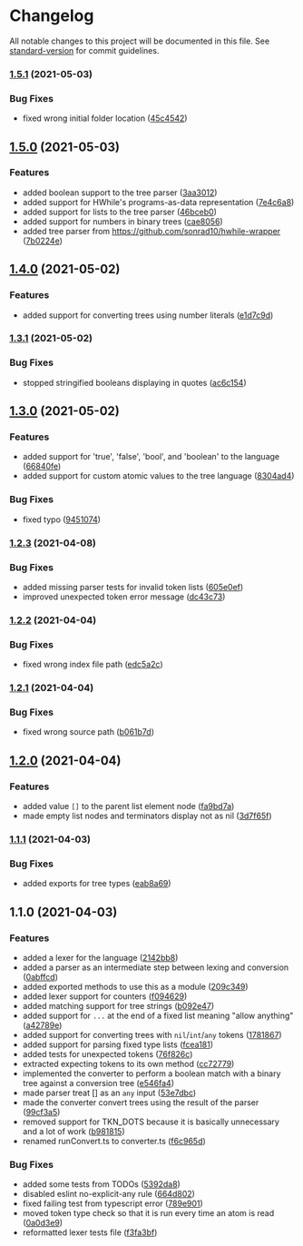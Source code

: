 # Changelog

All notable changes to this project will be documented in this file. See [standard-version](https://github.com/conventional-changelog/standard-version) for commit guidelines.

### [1.5.1](https://github.com/sonrad10/whide-treeLang/compare/v1.5.0...v1.5.1) (2021-05-03)


### Bug Fixes

* fixed wrong initial folder location ([45c4542](https://github.com/sonrad10/whide-treeLang/commit/45c45422e162e7b5c20f17a271aba6fb21205f9e))

## [1.5.0](https://github.com/sonrad10/whide-treeLang/compare/v1.4.0...v1.5.0) (2021-05-03)


### Features

* added boolean support to the tree parser ([3aa3012](https://github.com/sonrad10/whide-treeLang/commit/3aa3012adcbe688c1600c161fad969e041308d02))
* added support for HWhile's programs-as-data representation ([7e4c6a8](https://github.com/sonrad10/whide-treeLang/commit/7e4c6a8e513f4b59118596e16c5bd170006b9594))
* added support for lists to the tree parser ([46bceb0](https://github.com/sonrad10/whide-treeLang/commit/46bceb017a88910ad580566b79691535ab2660cf))
* added support for numbers in binary trees ([cae8056](https://github.com/sonrad10/whide-treeLang/commit/cae80567a588fdfba097d0d0a15c1213092101a0))
* added tree parser from https://github.com/sonrad10/hwhile-wrapper ([7b0224e](https://github.com/sonrad10/whide-treeLang/commit/7b0224e6d509e4cc1c2bdb13377d19594859673e))

## [1.4.0](https://github.com/sonrad10/whide-treeLang/compare/v1.3.1...v1.4.0) (2021-05-02)


### Features

* added support for converting trees using number literals ([e1d7c9d](https://github.com/sonrad10/whide-treeLang/commit/e1d7c9d5f1fcdb446808ab35d08893bef9aaf28e))

### [1.3.1](https://github.com/sonrad10/whide-treeLang/compare/v1.3.0...v1.3.1) (2021-05-02)


### Bug Fixes

* stopped stringified booleans displaying in quotes ([ac6c154](https://github.com/sonrad10/whide-treeLang/commit/ac6c15475791387ef2da5eeda41de7c772bf175f))

## [1.3.0](https://github.com/sonrad10/whide-treeLang/compare/v1.2.3...v1.3.0) (2021-05-02)


### Features

* added support for 'true', 'false', 'bool', and 'boolean' to the language ([66840fe](https://github.com/sonrad10/whide-treeLang/commit/66840fe7a733d5d4f6695340013ffe1ba595cea3))
* added support for custom atomic values to the tree language ([8304ad4](https://github.com/sonrad10/whide-treeLang/commit/8304ad42fede2ca22007e42b10f6f35e20f5ed8b))


### Bug Fixes

* fixed typo ([9451074](https://github.com/sonrad10/whide-treeLang/commit/9451074d81e2bdb0634acf560e21bf6dcfc04e16))

### [1.2.3](https://github.com/sonrad10/whide-treeLang/compare/v1.2.2...v1.2.3) (2021-04-08)


### Bug Fixes

* added missing parser tests for invalid token lists ([605e0ef](https://github.com/sonrad10/whide-treeLang/commit/605e0ef1ed99909eb7e4748569f3865f2671b89f))
* improved unexpected token error message ([dc43c73](https://github.com/sonrad10/whide-treeLang/commit/dc43c73e3a972369658b821d2a7a09f1daaffa59))

### [1.2.2](https://github.com/sonrad10/whide-treeLang/compare/v1.2.1...v1.2.2) (2021-04-04)


### Bug Fixes

* fixed wrong index file path ([edc5a2c](https://github.com/sonrad10/whide-treeLang/commit/edc5a2c19153ea3f811234eda92aa86753183642))

### [1.2.1](https://github.com/sonrad10/whide-treeLang/compare/v1.2.0...v1.2.1) (2021-04-04)


### Bug Fixes

* fixed wrong source path ([b061b7d](https://github.com/sonrad10/whide-treeLang/commit/b061b7dd94cc6c0fb3d2a1556b183e1169e88937))

## [1.2.0](https://github.com/sonrad10/whide-treeLang/compare/v1.1.1...v1.2.0) (2021-04-04)


### Features

* added value `[]` to the parent list element node ([fa9bd7a](https://github.com/sonrad10/whide-treeLang/commit/fa9bd7ae096895369f290c3a7ae254fd3e228797))
* made empty list nodes and terminators display not as nil ([3d7f65f](https://github.com/sonrad10/whide-treeLang/commit/3d7f65f98365d6431d3b8c7f21bdb342ae57827d))

### [1.1.1](https://github.com/sonrad10/whide-treeLang/compare/v1.1.0...v1.1.1) (2021-04-03)


### Bug Fixes

* added exports for tree types ([eab8a69](https://github.com/sonrad10/whide-treeLang/commit/eab8a69198c022da4d0264b6821374d0ea95fefa))

## 1.1.0 (2021-04-03)


### Features

* added a lexer for the language ([2142bb8](https://github.com/sonrad10/whide-treeLang/commit/2142bb8fb09115aa9f0f39884b7686b09a501651))
* added a parser as an intermediate step between lexing and conversion ([0abffcd](https://github.com/sonrad10/whide-treeLang/commit/0abffcdb6807747235cb9f7bd00d777b2987c42c))
* added exported methods to use this as a module ([209c349](https://github.com/sonrad10/whide-treeLang/commit/209c349d3889f473ff5fdec9fe1b689c81f278c1))
* added lexer support for counters ([f094629](https://github.com/sonrad10/whide-treeLang/commit/f094629147f02a7324fe4908eb70ef7ef63abbac))
* added matching support for tree strings ([b092e47](https://github.com/sonrad10/whide-treeLang/commit/b092e4746ca9be3a9b0567e39628f3738b1dd11c))
* added support for `...` at the end of a fixed list meaning "allow anything" ([a42789e](https://github.com/sonrad10/whide-treeLang/commit/a42789e936ae08014e865738c3c967d35c8fe121))
* added support for converting trees with `nil`/`int`/`any` tokens ([1781867](https://github.com/sonrad10/whide-treeLang/commit/178186789726aba874f0ca139b7245d0d5e3f4de))
* added support for parsing fixed type lists ([fcea181](https://github.com/sonrad10/whide-treeLang/commit/fcea181fbecf177992bb7335145692bf4f5160e3))
* added tests for unexpected tokens ([76f826c](https://github.com/sonrad10/whide-treeLang/commit/76f826c50d464dd0da9b68b1fdb523db45c5f636))
* extracted expecting tokens to its own method ([cc72779](https://github.com/sonrad10/whide-treeLang/commit/cc7277906c047c7c50dc0b85f6a6e4ef8c778cbb))
* implemented the converter to perform a boolean match with a binary tree against a conversion tree ([e546fa4](https://github.com/sonrad10/whide-treeLang/commit/e546fa4afa365cd49772bbed4f50f35691fa0787))
* made parser treat [] as an `any` input ([53e7dbc](https://github.com/sonrad10/whide-treeLang/commit/53e7dbc956ba5340f303b805bd27cd17ef776e12))
* made the converter convert trees using the result of the parser ([99cf3a5](https://github.com/sonrad10/whide-treeLang/commit/99cf3a507577d010c7a7dc69ec9dd2743b551d2c))
* removed support for TKN_DOTS because it is basically unnecessary and a lot of work ([b981815](https://github.com/sonrad10/whide-treeLang/commit/b981815b0b4db7294fbcee3e28f9f22da2e36771))
* renamed runConvert.ts to converter.ts ([f6c965d](https://github.com/sonrad10/whide-treeLang/commit/f6c965d4bc6d8eb6ba84761498ce36915cf463e2))


### Bug Fixes

* added some tests from TODOs ([5392da8](https://github.com/sonrad10/whide-treeLang/commit/5392da8a8a2536b25deb9cfe88f649739a6f18d2))
* disabled eslint no-explicit-any rule ([664d802](https://github.com/sonrad10/whide-treeLang/commit/664d802fb0cad849ab862359709bf5ba9511b3c5))
* fixed failing test from typescript error ([789e901](https://github.com/sonrad10/whide-treeLang/commit/789e90198b14a214e8d6078cb348d253d7cf994c))
* moved token type check so that it is run every time an atom is read ([0a0d3e9](https://github.com/sonrad10/whide-treeLang/commit/0a0d3e937547bbc45a9165e60e491be6caac860f))
* reformatted lexer tests file ([f3fa3bf](https://github.com/sonrad10/whide-treeLang/commit/f3fa3bfd92cb6956f841997e2f3374a05fba5aa9))

